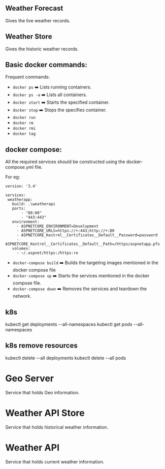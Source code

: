 ## Weather Forecast

Gives the live weather records.

## Weather Store

Gives the historic weather records.

## Basic docker commands:

Frequent commands:

- `docker ps` ➡️ Lists running containers.
- `docker ps -a` ➡️ Lists all containers.
- `docker start` ➡️ Starts the specified container.
- `docker stop` ➡️ Stops the specifies container.
- `docker run`
- `docker rm`
- `docker rmi`
- `docker tag`

## docker compose:

All the required services should be constructed using the docker-compose.yml file.

For eg:

```
version: '3.4'

services:
 weatherapp:
   build: .\weatherapi
   ports:
       - "80:80"
       - "443:443"
   environment:
     - ASPNETCORE_ENVIRONMENT=Development
     - ASPNETCORE_URLS=https://+:443;http://+:80
     - ASPNETCORE_Kestrel__Certificates__Default__Password=password
     - ASPNETCORE_Kestrel__Certificates__Default__Path=/https/aspnetapp.pfx
   volumes:
     - ~/.aspnet/https:/https:ro

```

- `docker-compose build` ➡️ Builds the targeting images mentioned in the docker compose file
- `docker-compose up` ➡️ Starts the services mentioned in the docker compose file.
- `docker-compose down` ➡️ Removes the services and teardown the network.

## k8s

kubectl get deployments --all-namespaces
kubectl get pods --all-namespaces

## k8s remove resources

kubectl delete --all deployments
kubectl delete --all pods

# Geo Server
Service that holds Geo information.

# Weather API Store
Service that holds historical weather information.

# Weather API
Service that holds current weather information.
